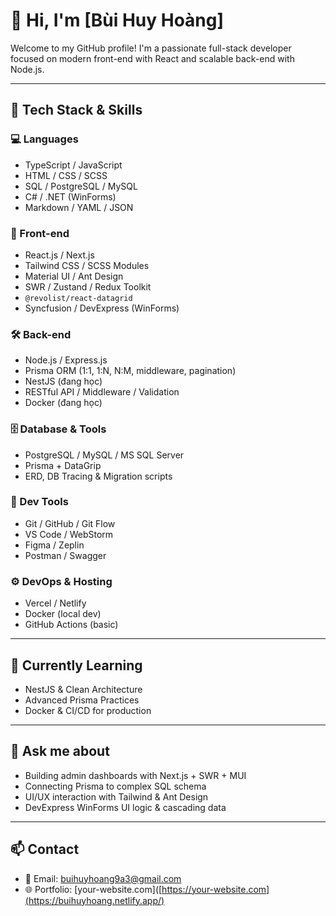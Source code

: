 # 👋 Hi, I'm [Bùi Huy Hoàng]

Welcome to my GitHub profile! I'm a passionate full-stack developer focused on modern front-end with React and scalable back-end with Node.js.

---

## 🚀 Tech Stack & Skills

### 💻 Languages
- TypeScript / JavaScript
- HTML / CSS / SCSS
- SQL / PostgreSQL / MySQL
- C# / .NET (WinForms)
- Markdown / YAML / JSON

### 🧠 Front-end
- React.js / Next.js
- Tailwind CSS / SCSS Modules
- Material UI / Ant Design
- SWR / Zustand / Redux Toolkit
- `@revolist/react-datagrid`
- Syncfusion / DevExpress (WinForms)

### 🛠️ Back-end
- Node.js / Express.js
- Prisma ORM (1:1, 1:N, N:M, middleware, pagination)
- NestJS (đang học)
- RESTful API / Middleware / Validation
- Docker (đang học)

### 🗄️ Database & Tools
- PostgreSQL / MySQL / MS SQL Server
- Prisma + DataGrip
- ERD, DB Tracing & Migration scripts

### 🧰 Dev Tools
- Git / GitHub / Git Flow
- VS Code / WebStorm
- Figma / Zeplin
- Postman / Swagger

### ⚙️ DevOps & Hosting
- Vercel / Netlify
- Docker (local dev)
- GitHub Actions (basic)

---

## 🌱 Currently Learning

- NestJS & Clean Architecture
- Advanced Prisma Practices
- Docker & CI/CD for production

---

## 💬 Ask me about

- Building admin dashboards with Next.js + SWR + MUI
- Connecting Prisma to complex SQL schema
- UI/UX interaction with Tailwind & Ant Design
- DevExpress WinForms UI logic & cascading data

---

## 📫 Contact

- 📧 Email: buihuyhoang9a3@gmail.com
- 🌐 Portfolio: [your-website.com]([https://your-website.com](https://buihuyhoang.netlify.app/)
